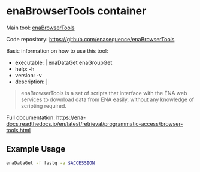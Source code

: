 # enaBrowserTools container

Main tool: [enaBrowserTools](https://github.com/enasequence/enaBrowserTools)
  
Code repository: https://github.com/enasequence/enaBrowserTools

Basic information on how to use this tool:
- executable: |
    enaDataGet
    enaGroupGet
- help: -h
- version: -v
- description: |

> enaBrowserTools is a set of scripts that interface with the ENA web services to download data from ENA easily, without any knowledge of scripting required. 
  
Full documentation: https://ena-docs.readthedocs.io/en/latest/retrieval/programmatic-access/browser-tools.html

## Example Usage

```bash
enaDataGet -f fastq -a $ACCESSION
```
